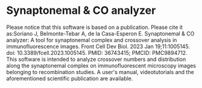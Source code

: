 # Synaptonemal & CO analyzer
Please notice that this software is based on a publication. Please cite it as:Soriano J, Belmonte-Tebar A, de la Casa-Esperon E. Synaptonemal & CO analyzer: A tool for synaptonemal complex and crossover analysis in immunofluorescence images. Front Cell Dev Biol. 2023 Jan 19;11:1005145. doi: 10.3389/fcell.2023.1005145. PMID: 36743415; PMCID: PMC9894712.
This software is intended to analyze crossover numbers and distribution along the synaptonemal complex on immunofluorescent microscopy images belonging to recombination studies.
A user's manual, videotutorials and the aforementioned scientific publication are available.
